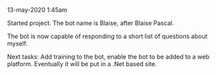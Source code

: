 13-may-2020 1:45am

Started project. The bot name is Blaise, after Blaise Pascal.

The bot is now capable of responding to a short list of questions about myself.

Next tasks: Add training to the bot, enable the bot to be added to a web platform. Eventually it will be put in a .Net based site.
